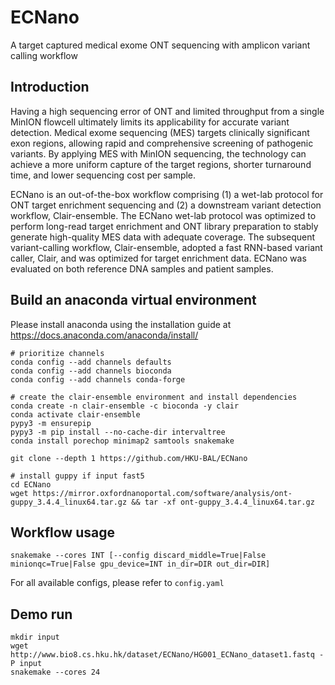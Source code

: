 # ECNano
A target captured medical exome ONT sequencing with amplicon variant calling workflow

## Introduction

Having a high sequencing error of ONT and limited throughput from a single MinION flowcell ultimately limits its applicability for accurate variant detection. Medical exome sequencing (MES) targets clinically significant exon regions, allowing rapid and comprehensive screening of pathogenic variants. By applying MES with MinION sequencing, the technology can achieve a more uniform capture of the target regions, shorter turnaround time, and lower sequencing cost per sample. 

ECNano is an out-of-the-box workflow comprising (1) a wet-lab protocol for ONT target enrichment sequencing and (2) a downstream variant detection workflow, Clair-ensemble. The ECNano wet-lab protocol was optimized to perform long-read target enrichment and ONT library preparation to stably generate high-quality MES data with adequate coverage. The subsequent variant-calling workflow, Clair-ensemble, adopted a fast RNN-based variant caller, Clair, and was optimized for target enrichment data. ECNano was evaluated on both reference DNA samples and patient samples.

## Build an anaconda virtual environment
Please install anaconda using the installation guide at https://docs.anaconda.com/anaconda/install/
```
# prioritize channels
conda config --add channels defaults
conda config --add channels bioconda
conda config --add channels conda-forge

# create the clair-ensemble environment and install dependencies
conda create -n clair-ensemble -c bioconda -y clair
conda activate clair-ensemble
pypy3 -m ensurepip
pypy3 -m pip install --no-cache-dir intervaltree
conda install porechop minimap2 samtools snakemake

git clone --depth 1 https://github.com/HKU-BAL/ECNano

# install guppy if input fast5
cd ECNano
wget https://mirror.oxfordnanoportal.com/software/analysis/ont-guppy_3.4.4_linux64.tar.gz && tar -xf ont-guppy_3.4.4_linux64.tar.gz
```
## Workflow usage
```
snakemake --cores INT [--config discard_middle=True|False minionqc=True|False gpu_device=INT in_dir=DIR out_dir=DIR]
```
For all available configs, please refer to `config.yaml`

## Demo run
```
mkdir input
wget http://www.bio8.cs.hku.hk/dataset/ECNano/HG001_ECNano_dataset1.fastq -P input
snakemake --cores 24
```
